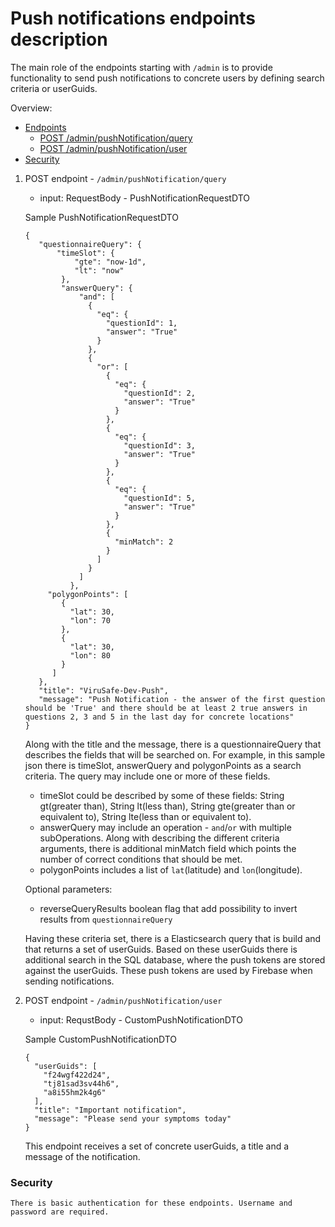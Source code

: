 # Push notifications endpoints description

The main role of the endpoints starting with `/admin` is to provide functionality to send push notifications to concrete users by defining search criteria or userGuids.

Overview:
- [Endpoints](#endpoints)
  - [POST /admin/pushNotification/query](#query-endpoint)
  - [POST /admin/pushNotification/user](#user-endpoint)
- [Security](#security)

1. POST endpoint - `/admin/pushNotification/query`
    - input: RequestBody - PushNotificationRequestDTO

    Sample PushNotificationRequestDTO
    ```
   {
       "questionnaireQuery": {
           "timeSlot": {
               "gte": "now-1d",
               "lt": "now"
            },
            "answerQuery": {
                "and": [
                  {
                    "eq": {
                      "questionId": 1,
                      "answer": "True"
                    }
                  },
                  {
                    "or": [
                      {
                        "eq": {
                          "questionId": 2,
                          "answer": "True"
                        }
                      },
                      {
                        "eq": {
                          "questionId": 3,
                          "answer": "True"
                        }
                      },
                      {
                        "eq": {
                          "questionId": 5,
                          "answer": "True"
                        }
                      },
                      {
                        "minMatch": 2
                      }
                    ]
                  }
                ]
              },
   		 "polygonPoints": [
   			{
   			  "lat": 30,
   			  "lon": 70
   			},
   			{
   			  "lat": 30,
   			  "lon": 80
   			}
   		  ]
       },
       "title": "ViruSafe-Dev-Push",
       "message": "Push Notification - the answer of the first question should be 'True' and there should be at least 2 true answers in questions 2, 3 and 5 in the last day for concrete locations"
   }
   ```
      Along with the title and the message, there is a questionnaireQuery that describes the fields that will be searched on. 
      For example, in this sample json there is timeSlot, answerQuery and polygonPoints as a search criteria. The query may include one or more of these fields. 
      - timeSlot could be described by some of these fields: String gt(greater than), String lt(less than), String gte(greater than or equivalent to), String lte(less than or equivalent to).
      - answerQuery may include an operation - `and`/`or` with multiple subOperations. Along with describing the different criteria arguments, there is additional minMatch field which points the number of correct conditions that should be met.
      - polygonPoints includes a list of `lat`(latitude) and `lon`(longitude).
      
      Optional parameters:
      - reverseQueryResults boolean flag that add possibility to invert results from `questionnaireQuery`
       
      Having these criteria set, there is a Elasticsearch query that is build and that returns a set of userGuids. Based on these userGuids there is additional search in the SQL database, where the push tokens are stored against the userGuids. These push tokens are used by Firebase when sending notifications.
1. POST endpoint - `/admin/pushNotification/user`
    - input: RequstBody - CustomPushNotificationDTO
    
    Sample CustomPushNotificationDTO
    
    ```
    {
      "userGuids": [
        "f24wgf422d24",
        "tj81sad3sv44h6",
        "a8i55hm2k4g6"
      ],
      "title": "Important notification",
      "message": "Please send your symptoms today"
    }    
    ```
    This endpoint receives a set of concrete userGuids, a title and a message of the notification.

 ### Security
    There is basic authentication for these endpoints. Username and password are required.